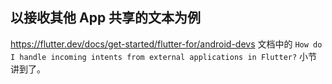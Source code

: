 ## 以接收其他 App 共享的文本为例

https://flutter.dev/docs/get-started/flutter-for/android-devs 文档中的 
`How do I handle incoming intents from external applications in Flutter?`
小节讲到了。